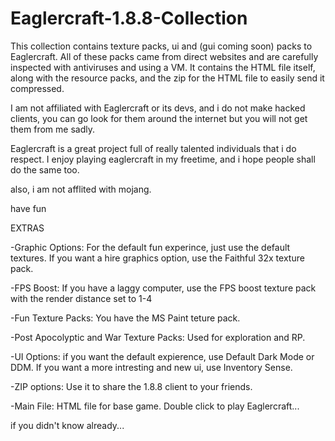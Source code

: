 # Eaglercraft-1.8.8-Collection
This collection contains texture packs, ui and (gui coming soon) packs to Eaglercraft. All of these packs came from direct websites and are carefully inspected with antiviruses and using a VM. It contains the HTML file itself, along with the resource packs, and the zip for the HTML file to easily send it compressed.

I am not affiliated with Eaglercraft or its devs, and i do not make hacked clients, you can go look for them around the internet but you will not get them from me sadly.

Eaglercraft is a great project full of really talented individuals that i do respect. I enjoy playing eaglercraft in my freetime, and i hope people shall do the same too.

also, i am not afflited with mojang.

have fun


EXTRAS

-Graphic Options:
For the default fun experince, just use the default textures.
If you want a hire graphics option, use the Faithful 32x texture pack.

-FPS Boost:
If you have a laggy computer, use the FPS boost texture pack with the render distance set to 1-4

-Fun Texture Packs:
You have the MS Paint teture pack.

-Post Apocolyptic and War Texture Packs:
Used for exploration and RP.

-UI Options:
if you want the default expierence, use Default Dark Mode or DDM.
If you want a more intresting and new ui, use Inventory Sense.

-ZIP options:
Use it to share the 1.8.8 client to your friends.

-Main File:
HTML file for base game. Double click to play Eaglercraft...

if you didn't know already...
